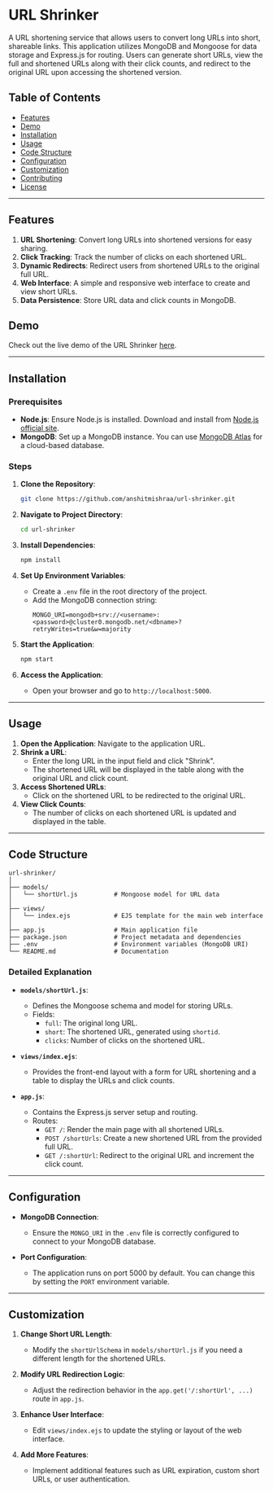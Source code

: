 # URL Shrinker

A URL shortening service that allows users to convert long URLs into short, shareable links. This application utilizes MongoDB and Mongoose for data storage and Express.js for routing. Users can generate short URLs, view the full and shortened URLs along with their click counts, and redirect to the original URL upon accessing the shortened version.

## Table of Contents
- [Features](#features)
- [Demo](#demo)
- [Installation](#installation)
- [Usage](#usage)
- [Code Structure](#code-structure)
- [Configuration](#configuration)
- [Customization](#customization)
- [Contributing](#contributing)
- [License](#license)

---

## Features

1. **URL Shortening**: Convert long URLs into shortened versions for easy sharing.
2. **Click Tracking**: Track the number of clicks on each shortened URL.
3. **Dynamic Redirects**: Redirect users from shortened URLs to the original full URL.
4. **Web Interface**: A simple and responsive web interface to create and view short URLs.
5. **Data Persistence**: Store URL data and click counts in MongoDB.

## Demo

Check out the live demo of the URL Shrinker [here](#).

---

## Installation

### Prerequisites

- **Node.js**: Ensure Node.js is installed. Download and install from [Node.js official site](https://nodejs.org/).
- **MongoDB**: Set up a MongoDB instance. You can use [MongoDB Atlas](https://www.mongodb.com/cloud/atlas) for a cloud-based database.

### Steps

1. **Clone the Repository**:
    ```bash
    git clone https://github.com/anshitmishraa/url-shrinker.git
    ```

2. **Navigate to Project Directory**:
    ```bash
    cd url-shrinker
    ```

3. **Install Dependencies**:
    ```bash
    npm install
    ```

4. **Set Up Environment Variables**:
   - Create a `.env` file in the root directory of the project.
   - Add the MongoDB connection string:
     ```plaintext
     MONGO_URI=mongodb+srv://<username>:<password>@cluster0.mongodb.net/<dbname>?retryWrites=true&w=majority
     ```

5. **Start the Application**:
    ```bash
    npm start
    ```

6. **Access the Application**:
   - Open your browser and go to `http://localhost:5000`.

---

## Usage

1. **Open the Application**: Navigate to the application URL.
2. **Shrink a URL**:
   - Enter the long URL in the input field and click "Shrink".
   - The shortened URL will be displayed in the table along with the original URL and click count.
3. **Access Shortened URLs**:
   - Click on the shortened URL to be redirected to the original URL.
4. **View Click Counts**:
   - The number of clicks on each shortened URL is updated and displayed in the table.

---

## Code Structure

```
url-shrinker/
│
├── models/
│   └── shortUrl.js          # Mongoose model for URL data
│
├── views/
│   └── index.ejs            # EJS template for the main web interface
│
├── app.js                   # Main application file
├── package.json             # Project metadata and dependencies
├── .env                     # Environment variables (MongoDB URI)
└── README.md                # Documentation
```

### Detailed Explanation

- **`models/shortUrl.js`**:
  - Defines the Mongoose schema and model for storing URLs.
  - Fields:
    - `full`: The original long URL.
    - `short`: The shortened URL, generated using `shortid`.
    - `clicks`: Number of clicks on the shortened URL.

- **`views/index.ejs`**:
  - Provides the front-end layout with a form for URL shortening and a table to display the URLs and click counts.

- **`app.js`**:
  - Contains the Express.js server setup and routing.
  - Routes:
    - `GET /`: Render the main page with all shortened URLs.
    - `POST /shortUrls`: Create a new shortened URL from the provided full URL.
    - `GET /:shortUrl`: Redirect to the original URL and increment the click count.

---

## Configuration

- **MongoDB Connection**:
  - Ensure the `MONGO_URI` in the `.env` file is correctly configured to connect to your MongoDB database.

- **Port Configuration**:
  - The application runs on port 5000 by default. You can change this by setting the `PORT` environment variable.

---

## Customization

1. **Change Short URL Length**:
   - Modify the `shortUrlSchema` in `models/shortUrl.js` if you need a different length for the shortened URLs.

2. **Modify URL Redirection Logic**:
   - Adjust the redirection behavior in the `app.get('/:shortUrl', ...)` route in `app.js`.

3. **Enhance User Interface**:
   - Edit `views/index.ejs` to update the styling or layout of the web interface.

4. **Add More Features**:
   - Implement additional features such as URL expiration, custom short URLs, or user authentication.
